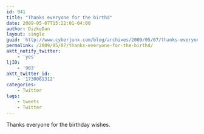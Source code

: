 ```yaml
---
id: 941
title: "Thanks everyone for the birthd"
date: 2009-05-07T15:22:01-04:00
author: DizkoDan
layout: single
guid: 'http://www.cyberjunx.com/blog/archives/2009/05/07/thanks-everyone-for-the-birthd/'
permalink: /2009/05/07/thanks-everyone-for-the-birthd/
aktt_notify_twitter:
    - 'yes'
ljID:
    - '903'
aktt_twitter_id:
    - '1730061312'
categories:
    - Twitter
tags:
    - tweets
    - Twitter
---
```


Thanks everyone for the birthday wishes.
